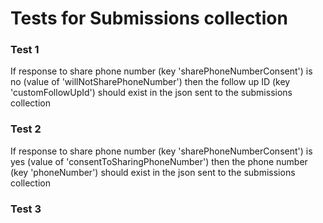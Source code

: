 # Tests for Submissions collection

### Test 1
If response to share phone number (key 'sharePhoneNumberConsent') is no (value of 'willNotSharePhoneNumber') then the follow up ID (key 'customFollowUpId') should exist in the json sent to the submissions collection

### Test 2
If response to share phone number (key 'sharePhoneNumberConsent') is yes (value of 'consentToSharingPhoneNumber') then the phone number (key 'phoneNumber') should exist in the json sent to the submissions collection

### Test 3

